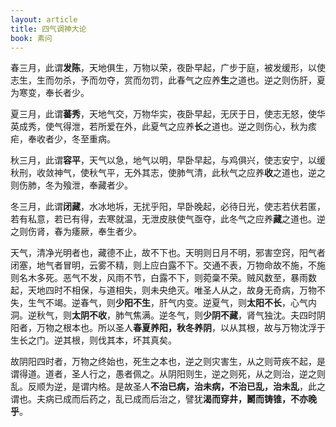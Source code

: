 ```yaml
---
layout: article
title: 四气调神大论
book: 素问
---
```


春三月，此谓**发陈**，天地俱生，万物以荣，夜卧早起，广步于庭，被发缓形，以使志生，生而勿杀，予而勿夺，赏而勿罚，此春气之应养**生**之道也。逆之则伤肝，夏为寒变，奉长者少。

夏三月，此谓**蕃秀**，天地气交，万物华实，夜卧早起，无厌于日，使志无怒，使华英成秀，使气得泄，若所爱在外，此夏气之应养**长**之道也。逆之则伤心，秋为痎疟，奉收者少，冬至重病。

秋三月，此谓**容平**，天气以急，地气以明，早卧早起，与鸡俱兴，使志安宁，以缓秋刑，收敛神气，使秋气平，无外其志，使肺气清，此秋气之应养**收**之道也，逆之则伤肺，冬为飱泄，奉藏者少。

冬三月，此谓**闭藏**，水冰地坼，无扰乎阳，早卧晚起，必待日光，使志若伏若匿，若有私意，若已有得，去寒就温，无泄皮肤使气亟夺，此冬气之应养**藏**之道也。逆之则伤肾，春为痿厥，奉生者少。

天气，清净光明者也，藏德不止，故不下也。天明则日月不明，邪害空窍，阳气者闭塞，地气者冒明，云雾不精，则上应白露不下。交通不表，万物命故不施，不施则名木多死。恶气不发，风雨不节，白露不下，则菀稾不荣。贼风数至，暴雨数起，天地四时不相保，与道相失，则未央绝灭。唯圣人从之，故身无奇病，万物不失，生气不竭。逆春气，则**少阳不生**，肝气内变。逆夏气，则**太阳不长**，心气内洞。逆秋气，则**太阴不收**，肺气焦满。逆冬气，则**少阴不藏**，肾气独沈。夫四时阴阳者，万物之根本也。所以圣人**春夏养阳，秋冬养阴**，以从其根，故与万物沈浮于生长之门。逆其根，则伐其本，坏其真矣。

故阴阳四时者，万物之终始也，死生之本也，逆之则灾害生，从之则苛疾不起，是谓得道。道者，圣人行之，愚者佩之。从阴阳则生，逆之则死，从之则治，逆之则乱。反顺为逆，是谓内格。是故圣人**不治已病，治未病，不治已乱，治未乱**，此之谓也。夫病已成而后药之，乱已成而后治之，譬犹**渴而穿井，鬭而铸锥，不亦晚乎**。

